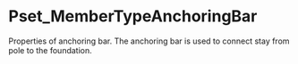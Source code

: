 # Pset_MemberTypeAnchoringBar

Properties of anchoring bar. The anchoring bar is used to connect stay from pole to the foundation.<!-- end of definition -->
